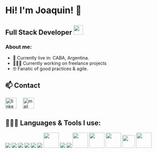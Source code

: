 <h1>Hi! I'm Joaquin! 👋</h1>
<h2>Full Stack Developer <img src="https://cdn-icons-png.flaticon.com/512/2409/2409387.png" height="30px" width="30px"/></h2>


### About me:
- 📍 Currently live in: CABA, Argentina.
- 👨🏻‍💻 Currently working on freelance projects 
- 🤓 Fanatic of good practices & agile.

## 📫 Contact
<a href="https://www.linkedin.com/in/joaqu%C3%ADn-rojas-moschini-47b42720b/" target="_blank"><img src="https://www.vectorlogo.zone/logos/linkedin/linkedin-icon.svg" width="35px" alt="linkedin"></a>
&nbsp; &nbsp;
<a href="mailto:joaco.vla@gmail.com"><img src="https://www.vectorlogo.zone/logos/gmail/gmail-icon.svg" width="35px" alt="mail"></a>
&nbsp; &nbsp;

 ## 👨🏻‍💻 Languages & Tools I use:
<a href="https://www.javascript.com/" target="_blank" title="JavaScript"><img src="https://img.icons8.com/color/48/000000/javascript.png"/></a>
<a href="https://www.w3schools.com/html/" target="_blank" title="HTML5"><img src="https://img.icons8.com/color/48/000000/html-5.png"/></a>
<a href="https://www.w3schools.com/css/" target="_blank" title="CSS3"><img src="https://img.icons8.com/color/48/000000/css3.png"/></a>
<a href="https://reactjs.org/" target="_blank" title="React"><img src="https://img.icons8.com/color/48/000000/react-native.png"/></a>
<a href="https://redux.js.org/" target="_blank" title="Redux"><img src="https://img.icons8.com/color/48/000000/redux.png"/></a>
<a href="https://nodejs.org/" target="_blank" title="Node.js"><img src="https://img.icons8.com/color/48/000000/nodejs.png"/></a>
<a href="https://code.visualstudio.com/" target="_blank" title="Visual Studio Code"><img width='48px' src="https://upload.wikimedia.org/wikipedia/commons/thumb/9/9a/Visual_Studio_Code_1.35_icon.svg/2048px-Visual_Studio_Code_1.35_icon.svg.png"/></a>
<a href="https://git-scm.com/" target="_blank" title="Git"><img src="https://img.icons8.com/color/48/000000/git.png"/></a>
<a href="https://www.figma.com/" target="_blank" title="Figma"><img src="https://img.icons8.com/color/48/000000/figma.png"/></a>
<a href="https://www.mongodb.com/es" target="_blank" title="MongoDB"><img src="https://cdn.icon-icons.com/icons2/2415/PNG/512/mongodb_original_wordmark_logo_icon_146425.png" height="48px" width="48px"/></a>
<a href="https://www.mongodb.com/es" target="_blank" title="MongoDB"><img src="https://github.com/Automattic/mongoose/blob/master/docs/images/mongoose.svg" height="48px" width="48px"/></a>
<a href="https://www.postgresql.org/" target="_blank" title="PostgreSQL"><img src="https://cdn-icons-png.flaticon.com/512/5968/5968342.png" height="48px" width="48px"/></a>
<a href="https://sequelize.org/" target="_blank" title="Sequelize"><img width="40px" src="https://s2.qwant.com/thumbr/0x380/f/1/def6e5a6cedacd5856251aeaef7e52119bf19a4f70ada987080f4a3db8e074/sequelize-logo-png-transparent.png?u=https%3A%2F%2Fcdn.freebiesupply.com%2Flogos%2Flarge%2F2x%2Fsequelize-logo-png-transparent.png&q=0&b=1&p=0&a=0"/></a>
<a href="https://nextjs.org/" target="_blank" title="NextJs"><img src="https://static-00.iconduck.com/assets.00/next-js-icon-512x512-zuauazrk.png" height="48px" width="48px"/></a>

<!--
**joacorojasmoschini/joacorojasmoschini** is a ✨ _special_ ✨ repository because its `README.md` (this file) appears on your GitHub profile.

Here are some ideas to get you started:

- 🔭 I’m currently working on ...
- 🌱 I’m currently learning ...
- 👯 I’m looking to collaborate on ...
- 🤔 I’m looking for help with ...
- 💬 Ask me about ...
- 📫 How to reach me: ...
- 😄 Pronouns: ...
- ⚡ Fun fact: ...
-->
